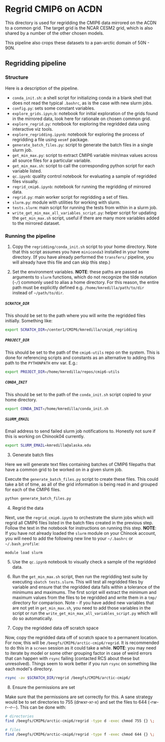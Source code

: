 # Regrid CMIP6 on ACDN

This directory is used for regridding the CMIP6 data mirrored on the ACDN to a common grid. The target grid is the NCAR CESM2 grid, which is also shared by a number of the other chosen models.

This pipeline also crops these datasets to a pan-arctic domain of 50N - 90N. 

## Regridding pipeline

### Structure

Here is a description of the pipeline.

* `conda_init.sh`: a shell script for initializing conda in a blank shell that does not read the typical `.bashrc`, as is the case with new slurm jobs.
* `config.py`: sets some constant variables.
* `explore_grids.ipyn;b`: notebook for initial exploration of the grids found in the mirrored data, look here for rationale on chosen common grid. 
* `explore_regrid.py`: notebook for exploring the regridded data using interactive viz tools. 
* `explore_regridding.ipynb`: notebook for exploring the process of regridding a file using `xesmf` package.
* `generate_batch_files.py`: script to generate the batch files in a single slurm job.
* `get_min_max.py`: script to extract CMIP6 variable min/max values across all source files for a particular variable.
* `get_min_max.sh`: script to call the corresponding python script for each variable listed. 
* `qc.ipynb`: quality control notebook for evaluating a sample of regridded files visually. 
* `regrid_cmip6.ipynb`: notebook for running the regridding of mirrored data.
* `regrid.py`: main worker script for regridding a set of files. 
* `slurm.py`: module with utilities for working with slurm.
* `tests.slurm`: main script for running the tests from within in a slurm job. 
* `write_get_min_max_all_variables_script.py`: helper script for updating the `get_min_max.sh` script, useful if there are many more variables added to the mirrored dataset. 

### Running the pipeline

1. Copy the `regridding/conda_init.sh` script to your home directory. Note that this script assumes you have `miniconda3` installed in your home directory. (If you have already performed the `transfers/` pipeline, you will already have this file and can skip this step.)

2. Set the environment variables. **NOTE**: these paths are passed as arguments to `slurm` functions, which do not recognize the tilde notation (`~/`) commonly used to alias a home directory. For this reason, the entire path must be explicitly defined e.g. `/home/kmredilla/path/to/dir` instead of `~/path/to/dir`.

##### `SCRATCH_DIR`

This should be set to the path where you will write the regridded files initially. Something like:

```sh
export SCRATCH_DIR=/center1/CMIP6/kmredilla/cmip6_regridding
```

##### `PROJECT_DIR`

This should be set to the path of the `cmip6-utils` repo on the system. This is done for referencing scripts and constants as an alternative to adding this path to the `PYTHONPATH` env var. E.g.:

```sh
export PROJECT_DIR=/home/kmredilla/repos/cmip6-utils
``` 

##### `CONDA_INIT`

This should be set to the path of the `conda_init.sh` script copied to your home directory.

```sh
export CONDA_INIT=/home/kmredilla/conda_init.sh
```

##### `SLURM_EMAIL`

Email address to send failed slurm job notifications to. Honestly not sure if this is working on Chinook04 currently.

```sh
export SLURM_EMAIL=kmredilla@alaska.edu
```

3. Generate batch files

Here we will generate text files containing batches of CMIP6 filepaths that have a common grid to be worked on in a given slurm job. 

Execute the `generate_batch_files.py` script to create these files. This could take a bit of time, as all of the grid information is being read in and grouped for each of the CMIP6 files. 

```sh
python generate_batch_files.py
```

4. Regrid the data

Next, use the `regrid_cmip6.ipynb` to orchestrate the slurm jobs which will regrid all CMIP6 files listed in the batch files created in the previous step. Follow the text in the notebook for instructions on running this step. **NOTE**: If you have not already loaded the `slurm` module on your Chinook account, you will need to add the following new line to your `~/.bashrc` or `~/.bash_profile`:

```
module load slurm
```

5. Use the `qc.ipynb` notebook to visually check a sample of the regridded data.

6. Run the `get_min_max.sh` script, then run the regridding test suite by executing `sbatch tests.slurm`. This will test all regridded files by variable and ensure that the regridded data falls within a tolerance of the minimums and maximums. The first script will extract the minimum and maximum values from the files to be regridded and write them in a `tmp/` directory for comparison. Note - if you have added new variables that are not yet in `get_min_max.sh`, you need to add those variables in the script or run the `write_get_min_max_all_variables_script.py` which will do so automatically.

7. Copy the regridded data off scratch space

Now, copy the regridded data off of scratch space to a permanent location. For now, this will be `/beegfs/CMIP6/arctic-cmip6/regrid`. It is recommended to do this in a `screen` session as it could take a while. **NOTE**: you may need to iterate by model or some other grouping factor in case of weird errors that can happen with `rsync` failing (contacted RCS about these but unresolved). Things seem to work better if you run `rsync` on something like each model's directory.

```sh
rsync -av $SCRATCH_DIR/regrid /beegfs/CMIP6/arctic-cmip6/
```

8. Ensure the permissions are set

Make sure that the permissions are set correctly for this. A sane strategy would be to set directories to 755 (drwxr-xr-x) and set the files to 644 (-rw-r--r--). This can be done with:

```sh
# directories
find /beegfs/CMIP6/arctic-cmip6/regrid -type d -exec chmod 755 {} \;

# files
find /beegfs/CMIP6/arctic-cmip6/regrid -type f -exec chmod 644 {} \;
```
